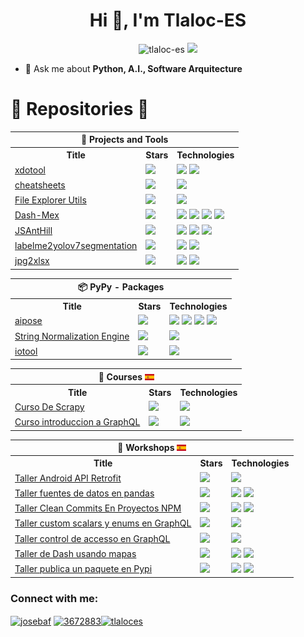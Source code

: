 <h1 align="center">Hi 👋, I'm Tlaloc-ES</h1>

<p align="center">
  <img src="https://komarev.com/ghpvc/?username=tlaloc-es&label=Profile%20views&color=0e75b6&style=flat" alt="tlaloc-es" /> 
  <a href="https://www.buymeacoffee.com/tlaloc"><img src="https://img.shields.io/badge/-buy_me_a%C2%A0coffee-gray?logo=buy-me-a-coffee"></img> </a>

</p>


- 💬 Ask me about **Python, A.I., Software Arquitecture**

<h1> 🚀 Repositories 🚀</h1>

<table  align="center" style="width=100%">
  <tr>
    <th colspan="3">🧰 Projects and Tools</th>
  </tr>
  <tr>
    <th>Title</th>
    <th>Stars</th>
    <th>Technologies</th>
  </tr>
  <tr>
    <td><a href="https://github.com/Tlaloc-Es/xdotool">xdotool</a></td>
    <td>
      <img src="https://img.shields.io/github/stars/Tlaloc-Es/xdotool?color=yellow&logoColor=black&style=flat-square"></img>
    </td>
    <td>
      <img src="https://img.shields.io/badge/Python-black?style=flat-square&logo=python"></img>
      <img src="https://img.shields.io/badge/GNU Bash-black?style=flat-square&logo=GNU Bash"></img>
    </td>
  </tr>
  <tr>
    <td><a href="https://github.com/Tlaloc-Es/cheatsheets">cheatsheets</a></td>
    <td>
      <img src="https://img.shields.io/github/stars/Tlaloc-Es/cheatsheets?color=yellow&logoColor=black&style=flat-square"></img>
    </td>
    <td>
      <img src="https://img.shields.io/badge/Python-black?style=flat-square&logo=python"></img>
    </td>
  </tr>
  <tr>
    <td><a href="https://github.com/Tlaloc-Es/file-explorer-utils">File Explorer Utils</a></td>
    <td>
      <img src="https://img.shields.io/github/stars/Tlaloc-Es/file-explorer-utils?color=yellow&logoColor=black&style=flat-square"></img>
    </td>
    <td>
      <img src="https://img.shields.io/badge/Python-black?style=flat-square&logo=python"></img>
    </td>
  </tr>
  <tr>
    <td><a href="https://github.com/Tlaloc-Es/Dash-Mex">Dash-Mex</a></td>
    <td>
      <img src="https://img.shields.io/github/stars/Tlaloc-Es/Dash-Mex?color=yellow&logoColor=black&style=flat-square"></img>
    </td>
    <td>
      <img src="https://img.shields.io/badge/Python-black?style=flat-square&logo=python"></img>
      <img src="https://img.shields.io/badge/Dash-black?style=flat-square&logo=Dash"></img>
      <img src="https://img.shields.io/badge/Pandas-black?style=flat-square&logo=Pandas"></img>
      <img src="https://img.shields.io/badge/Render-black?style=flat-square&logo=Render"></img>
    </td>
  </tr>
  <tr>
    <td><a href="https://github.com/Tlaloc-Es/JSAntHill">JSAntHill</a></td>
    <td>
      <img src="https://img.shields.io/github/stars/Tlaloc-Es/JSAntHill?color=yellow&logoColor=black&style=flat-square"></img>
    </td>
    <td>
      <img src="https://img.shields.io/badge/html5-black?style=flat-square&logo=html5"></img>
      <img src="https://img.shields.io/badge/Javascript-black?style=flat-square&logo=Javascript"></img>
      <img src="https://img.shields.io/badge/css3-black?style=flat-square&logo=css3"></img>
    </td>
  </tr>
  <tr>
    <td><a href="https://github.com/Tlaloc-Es/labelme2yolov7segmentation">labelme2yolov7segmentation</a></td>
    <td>
      <img src="https://img.shields.io/github/stars/Tlaloc-Es/labelme2yolov7segmentation?color=yellow&logoColor=black&style=flat-square"></img>
    </td>
    <td>
      <img src="https://img.shields.io/badge/Python-black?style=flat-square&logo=Python"></img>
      <href a="https://pypi.org/project/labelme2yolov7segmentation/"> <img src="https://img.shields.io/badge/PyPi-black?style=flat-square&logo=PyPi"></img> </a>
    </td>
  </tr>
  <tr>
    <td><a href="https://github.com/Tlaloc-Es/jpg2xlsx">jpg2xlsx</a></td>
    <td>
      <img src="https://img.shields.io/github/stars/Tlaloc-Es/jpg2xlsx?color=yellow&logoColor=black&style=flat-square"></img>
    </td>
    <td>
      <img src="https://img.shields.io/badge/Python-black?style=flat-square&logo=Python"></img>
      <img src="https://img.shields.io/badge/Microsoft Excel-black?style=flat-square&logo=Microsoft Excel"></img>
    </td>
  </tr>

  
</table>

<table  align="center">
  <tr>
    <th colspan="3">📦 PyPy - Packages</th>
  </tr>
  <tr>
    <th>Title</th>
    <th>Stars</th>
    <th>Technologies</th>
  </tr>
  <tr>
    <td><a href="https://github.com/Tlaloc-Es/aipose">aipose</a></td>
    <td>
      <img src="https://img.shields.io/github/stars/Tlaloc-Es/aipose?color=yellow&logoColor=black&style=flat-square"></img>
    </td>
    <td>
      <img src="https://img.shields.io/badge/Python-black?style=flat-square&logo=Python"></img>
      <img src="https://img.shields.io/badge/PyTorch-black?style=flat-square&logo=PyTorch"></img>
      <img src="https://img.shields.io/badge/OpenCV-black?style=flat-square&logo=OpenCV"></img>
      <href a="https://pypi.org/project/aipose/"> <img src="https://img.shields.io/badge/PyPi-black?style=flat-square&logo=PyPi"></img> </a>
    </td>
  </tr>
  <tr>
    <td>
      <a href="https://github.com/Tlaloc-Es/StringNormalizationEngine">String Normalization Engine</a></td>
    <td><img src="https://img.shields.io/github/stars/Tlaloc-Es/StringNormalizationEngine?color=yellow&logoColor=black&style=flat-square"></img></td>
    <td>
      <img src="https://img.shields.io/badge/Python-black?style=flat-square&logo=Python"></img>
    </td>
  </tr>
  <tr>
    <td>
      <a href="https://github.com/Tlaloc-Es/iotool">iotool</a></td>
    <td><img src="https://img.shields.io/github/stars/Tlaloc-Es/iotool?color=yellow&logoColor=black&style=flat-square"></img></td>
    <td>
      <img src="https://img.shields.io/badge/Python-black?style=flat-square&logo=Python"></img>
    </td>
  </tr>
</table>

  <table  align="center">
  <tr>
    <th colspan="3">📑 Courses <img style="height:10px" src="https://raw.githubusercontent.com/linssen/country-flag-icons/master/images/svg/esp.svg"></th>
  </tr>
  <tr>
    <th>Title</th>
    <th>Stars</th>
    <th>Technologies</th>
  </tr>
  <tr>
    <td><a href="https://github.com/Tlaloc-Es/curso-scrapy">Curso De Scrapy</a></td>
    <td>
      <img src="https://img.shields.io/github/stars/Tlaloc-Es/curso-scrapy?color=yellow&logoColor=black&style=flat-square"></img>
    </td>
    <td>
      <img src="https://img.shields.io/badge/Python-black?style=flat-square&logo=Python"></img>
    </td>
  </tr>
  <tr>
    <td><a href="https://github.com/Tlaloc-Es/Curso-Introduccion-a-GraphQL">Curso introduccion a GraphQL</a></td>
    <td>
      <img src="https://img.shields.io/github/stars/Tlaloc-Es/Curso-Introduccion-a-GraphQL?color=yellow&logoColor=black&style=flat-square"></img>
    </td>
    <td>
      <img src="https://img.shields.io/badge/GraphQL-black?style=flat-square&logo=GraphQL"></img>
    </td>
  </tr>
</table>
<table align="center">
  <tr>
    <th colspan="3">📑 Workshops <img style="height:10px" src="https://raw.githubusercontent.com/linssen/country-flag-icons/master/images/svg/esp.svg"></th>
  </tr>
  <tr>
    <th>Title</th>
    <th>Stars</th>
    <th>Technologies</th>
  </tr>
  <tr>
    <td><a href="https://github.com/Tlaloc-Es/Taller-Android-API-Retrofit">Taller Android API Retrofit</a></td>
    <td>
        <img src="https://img.shields.io/github/stars/Tlaloc-Es/Taller-Android-API-Retrofit?color=yellow&logoColor=black&style=flat-square"></img>
    </td>
    <td>
      <img src="https://img.shields.io/badge/Android-black?style=flat-square&logo=Android"></img>
    </td>
  </tr>
  
  <tr>
    <td><a href="https://github.com/Tlaloc-Es/Taller-Fuentes-de-datos-en-pandas">Taller fuentes de datos en pandas</a></td>
    <td>
        <img src="https://img.shields.io/github/stars/Tlaloc-Es/Taller-Fuentes-de-datos-en-pandas?color=yellow&logoColor=black&style=flat-square"></img>
    </td>
    <td>
      <img src="https://img.shields.io/badge/Python-black?style=flat-square&logo=Python"></img>
      <img src="https://img.shields.io/badge/Pandas-black?style=flat-square&logo=Pandas"></img>
    </td>
  </tr>

  <tr>
    <td><a href="https://github.com/Tlaloc-Es/Taller-Clean-Commits-En-Proyectos-NPM">Taller Clean Commits En Proyectos NPM</a></td>
    <td>
        <img src="https://img.shields.io/github/stars/Tlaloc-Es/Taller-Clean-Commits-En-Proyectos-NPM?color=yellow&logoColor=black&style=flat-square"></img>
    </td>
    <td>
      <img src="https://img.shields.io/badge/node.js-black?style=flat-square&logo=node.js"></img>
      <img src="https://img.shields.io/badge/git-black?style=flat-square&logo=git"></img>
    </td>
  </tr>

  <tr>
    <td><a href="https://github.com/Tlaloc-Es/Taller-custom-scalars-y-enums-en-graphql">Taller custom scalars y enums en GraphQL</a></td>
    <td>
        <img src="https://img.shields.io/github/stars/Tlaloc-Es/Taller-custom-scalars-y-enums-en-graphql?color=yellow&logoColor=black&style=flat-square"></img>
    </td>
    <td>
      <img src="https://img.shields.io/badge/GraphQL-black?style=flat-square&logo=GraphQL"></img>
    </td>
  </tr>
  <tr>
    <td><a href="https://github.com/Tlaloc-Es/Taller-control-de-accesso-en-GraphQL">Taller control de accesso en GraphQL</a></td>
    <td>
      <img src="https://img.shields.io/github/stars/Tlaloc-Es/Taller-control-de-accesso-en-GraphQL?color=yellow&logoColor=black&style=flat-square"></img>
    </td>
    <td>
      <img src="https://img.shields.io/badge/GraphQL-black?style=flat-square&logo=GraphQL"></img>
    </td>
  </tr>
  <tr>
    <td><a href="https://github.com/Tlaloc-Es/Taller-dash-mapas">Taller de Dash usando mapas</a></td>
    <td>
      <img src="https://img.shields.io/github/stars/Tlaloc-Es/Taller-dash-mapas?color=yellow&logoColor=black&style=flat-square"></img>
    </td>
    <td>
      <img src="https://img.shields.io/badge/Python-black?style=flat-square&logo=Python"></img>
      <img src="https://img.shields.io/badge/Dash-black?style=flat-square&logo=Dash"></img>
    </td>
  </tr>
  <tr>
    <td><a href="https://github.com/Tlaloc-Es/Taller-publica-un-paquete-en-Pypi">Taller publica un paquete en Pypi</a></td>
    <td>
      <img src="https://img.shields.io/github/stars/Tlaloc-Es/Taller-publica-un-paquete-en-Pypi?color=yellow&logoColor=black&style=flat-square"></img>
    </td>
    <td>
      <img src="https://img.shields.io/badge/Python-black?style=flat-square&logo=Python"></img>
      <img src="https://img.shields.io/badge/PyPi-black?style=flat-square&logo=PyPi"></img>      
    </td>
  </tr>
</table>

<h3 align="left">Connect with me:</h3>
<p align="left">
<a href="https://linkedin.com/in/josebaf" target="blank"><img align="center" src="https://raw.githubusercontent.com/rahuldkjain/github-profile-readme-generator/master/src/images/icons/Social/linked-in-alt.svg" alt="josebaf" height="30" width="40" /></a>
<a href="https://stackoverflow.com/users/3672883" target="blank"><img align="center" src="https://raw.githubusercontent.com/rahuldkjain/github-profile-readme-generator/master/src/images/icons/Social/stack-overflow.svg" alt="3672883" height="30" width="40" /></a><a href="https://dev.to/tlaloces" target="blank"><img align="center" src="https://raw.githubusercontent.com/rahuldkjain/github-profile-readme-generator/master/src/images/icons/Social/devto.svg" alt="tlaloces" height="30" width="40" /></a>
</p>
